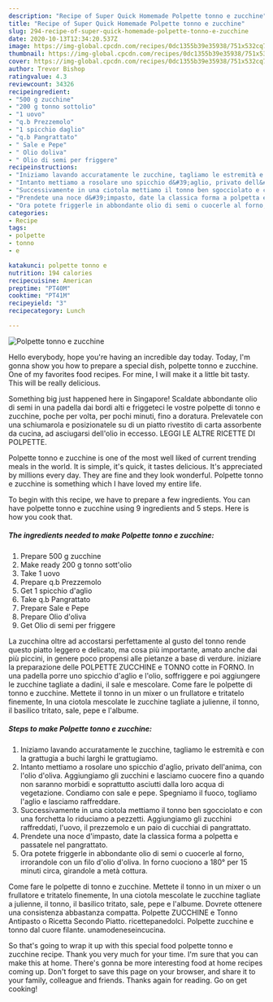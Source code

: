 ```yaml
---
description: "Recipe of Super Quick Homemade Polpette tonno e zucchine"
title: "Recipe of Super Quick Homemade Polpette tonno e zucchine"
slug: 294-recipe-of-super-quick-homemade-polpette-tonno-e-zucchine
date: 2020-10-13T12:34:20.537Z
image: https://img-global.cpcdn.com/recipes/0dc1355b39e35938/751x532cq70/polpette-tonno-e-zucchine-recipe-main-photo.jpg
thumbnail: https://img-global.cpcdn.com/recipes/0dc1355b39e35938/751x532cq70/polpette-tonno-e-zucchine-recipe-main-photo.jpg
cover: https://img-global.cpcdn.com/recipes/0dc1355b39e35938/751x532cq70/polpette-tonno-e-zucchine-recipe-main-photo.jpg
author: Trevor Bishop
ratingvalue: 4.3
reviewcount: 34326
recipeingredient:
- "500 g zucchine"
- "200 g tonno sottolio"
- "1 uovo"
- "q.b Prezzemolo"
- "1 spicchio daglio"
- "q.b Pangrattato"
- " Sale e Pepe"
- " Olio doliva"
- " Olio di semi per friggere"
recipeinstructions:
- "Iniziamo lavando accuratamente le zucchine, tagliamo le estremità e con la grattugia a buchi larghi le grattugiamo."
- "Intanto mettiamo a rosolare uno spicchio d&#39;aglio, privato dell&#39;anima, con l&#39;olio d&#39;oliva. Aggiungiamo gli zucchini e lasciamo cuocere fino a quando non saranno morbidi e soprattutto asciutti dalla loro acqua di vegetazione. Condiamo con sale e pepe. Spegniamo il fuoco, togliamo l&#39;aglio e lasciamo raffreddare."
- "Successivamente in una ciotola mettiamo il tonno ben sgocciolato e con una forchetta lo riduciamo a pezzetti. Aggiungiamo gli zucchini raffreddati, l&#39;uovo, il prezzemolo e un paio di cucchiai di pangrattato."
- "Prendete una noce d&#39;impasto, date la classica forma a polpetta e passatele nel pangrattato."
- "Ora potete friggerle in abbondante olio di semi o cuocerle al forno, irrorandole con un filo d&#39;olio d&#39;oliva. In forno cuociono a 180° per 15 minuti circa, girandole a metà cottura."
categories:
- Recipe
tags:
- polpette
- tonno
- e

katakunci: polpette tonno e 
nutrition: 194 calories
recipecuisine: American
preptime: "PT40M"
cooktime: "PT41M"
recipeyield: "3"
recipecategory: Lunch

---
```



![Polpette tonno e zucchine](https://img-global.cpcdn.com/recipes/0dc1355b39e35938/751x532cq70/polpette-tonno-e-zucchine-recipe-main-photo.jpg)

Hello everybody, hope you're having an incredible day today. Today, I'm gonna show you how to prepare a special dish, polpette tonno e zucchine. One of my favorites food recipes. For mine, I will make it a little bit tasty. This will be really delicious.

Something big just happened here in Singapore! Scaldate abbondante olio di semi in una padella dai bordi alti e friggeteci le vostre polpette di tonno e zucchine, poche per volta, per pochi minuti, fino a doratura. Prelevatele con una schiumarola e posizionatele su di un piatto rivestito di carta assorbente da cucina, ad asciugarsi dell&#39;olio in eccesso. LEGGI LE ALTRE RICETTE DI POLPETTE.

Polpette tonno e zucchine is one of the most well liked of current trending meals in the world. It is simple, it's quick, it tastes delicious. It's appreciated by millions every day. They are fine and they look wonderful. Polpette tonno e zucchine is something which I have loved my entire life.


To begin with this recipe, we have to prepare a few ingredients. You can have polpette tonno e zucchine using 9 ingredients and 5 steps. Here is how you cook that.

<!--inarticleads1-->

##### The ingredients needed to make Polpette tonno e zucchine:

1. Prepare 500 g zucchine
1. Make ready 200 g tonno sott&#39;olio
1. Take 1 uovo
1. Prepare q.b Prezzemolo
1. Get 1 spicchio d&#39;aglio
1. Take q.b Pangrattato
1. Prepare  Sale e Pepe
1. Prepare  Olio d&#39;oliva
1. Get  Olio di semi per friggere


La zucchina oltre ad accostarsi perfettamente al gusto del tonno rende questo piatto leggero e delicato, ma cosa più importante, amato anche dai più piccini, in genere poco propensi alle pietanze a base di verdure. iniziare la preparazione delle POLPETTE ZUCCHINE e TONNO cotte in FORNO. In una padella porre uno spicchio d&#39;aglio e l&#39;olio, soffriggere e poi aggiungere le zucchine tagliate a dadini, il sale e mescolare. Come fare le polpette di tonno e zucchine. Mettete il tonno in un mixer o un frullatore e tritatelo finemente, In una ciotola mescolate le zucchine tagliate a julienne, il tonno, il basilico tritato, sale, pepe e l&#39;albume. 

<!--inarticleads2-->

##### Steps to make Polpette tonno e zucchine:

1. Iniziamo lavando accuratamente le zucchine, tagliamo le estremità e con la grattugia a buchi larghi le grattugiamo.
1. Intanto mettiamo a rosolare uno spicchio d&#39;aglio, privato dell&#39;anima, con l&#39;olio d&#39;oliva. Aggiungiamo gli zucchini e lasciamo cuocere fino a quando non saranno morbidi e soprattutto asciutti dalla loro acqua di vegetazione. Condiamo con sale e pepe. Spegniamo il fuoco, togliamo l&#39;aglio e lasciamo raffreddare.
1. Successivamente in una ciotola mettiamo il tonno ben sgocciolato e con una forchetta lo riduciamo a pezzetti. Aggiungiamo gli zucchini raffreddati, l&#39;uovo, il prezzemolo e un paio di cucchiai di pangrattato.
1. Prendete una noce d&#39;impasto, date la classica forma a polpetta e passatele nel pangrattato.
1. Ora potete friggerle in abbondante olio di semi o cuocerle al forno, irrorandole con un filo d&#39;olio d&#39;oliva. In forno cuociono a 180° per 15 minuti circa, girandole a metà cottura.


Come fare le polpette di tonno e zucchine. Mettete il tonno in un mixer o un frullatore e tritatelo finemente, In una ciotola mescolate le zucchine tagliate a julienne, il tonno, il basilico tritato, sale, pepe e l&#39;albume. Dovrete ottenere una consistenza abbastanza compatta. Polpette ZUCCHINE e Tonno Antipasto o Ricetta Secondo Piatto. ricettepanedolci. Polpette zucchine e tonno dal cuore filante. unamodeneseincucina. 

So that's going to wrap it up with this special food polpette tonno e zucchine recipe. Thank you very much for your time. I'm sure that you can make this at home. There's gonna be more interesting food at home recipes coming up. Don't forget to save this page on your browser, and share it to your family, colleague and friends. Thanks again for reading. Go on get cooking!
